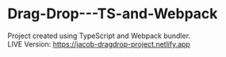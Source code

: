 # Drag-Drop---TS-and-Webpack
Project created using TypeScript and Webpack bundler. <br>
LIVE Version: https://jacob-dragdrop-project.netlify.app
